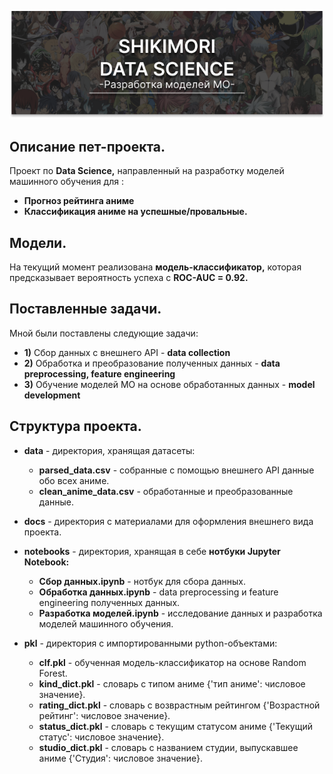 <p align="center">
  <img src="https://github.com/VectorMath/Shikimori_DS/blob/master/docs/github_logo.png" />
</p>

## Описание пет-проекта.
Проект по **Data Science,** направленный на разработку моделей машинного обучения для :
  * **Прогноз рейтинга аниме**
  * **Классификация аниме на успешные/провальные.** 

## Модели.
На текущий момент реализована **модель-классификатор,** которая предсказывает вероятность успеха с **ROC-AUC = 0.92.**

## Поставленные задачи.
Мной были поставлены следующие задачи:
  * **1)** Сбор данных с внешнего API - **data collection**
  * **2)** Обработка и преобразование полученных данных - **data preprocessing, feature engineering**
  * **3)** Обучение моделей МО на основе обработанных данных - **model development**
  
## Структура проекта.

* **data** - директория, хранящая датасеты:
   * **parsed_data.csv** - собранные с помощью внешнего API данные обо всех аниме.
   * **clean_anime_data.csv** - обработанные и преобразованные данные.
   
   
 * **docs** - директория с материалами для оформления внешнего вида проекта.
 
 
 * **notebooks** - директория, хранящая в себе **нотбуки Jupyter Notebook:**
   * **Сбор данных.ipynb** - нотбук для сбора данных.
   * **Обработка данных.ipynb** - data preprocessing и feature engineering полученных данных.
   * **Разработка моделей.ipynb** - исследование данных и разработка моделей машинного обучения.
   
* **pkl** - директория с импортированными python-объектами:
  * **clf.pkl** - обученная модель-классификатор на основе Random Forest.
  * **kind_dict.pkl** - словарь с типом аниме {'тип аниме': числовое значение}.
  * **rating_dict.pkl** - словарь с возврастным рейтингом {'Возрастной рейтинг': числовое значение}.
  * **status_dict.pkl** - словарь с текущим статусом аниме {'Текущий статус': числовое значение}.
  * **studio_dict.pkl** - словарь с названием студии, выпускавшее аниме {'Студия': числовое значение}.
   

